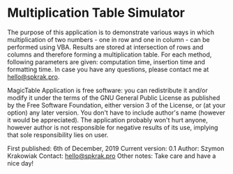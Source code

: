 # Multiplication Table Simulator

The purpose of this application is to demonstrate various ways in which multiplication of two numbers - one in row and one in column - can be performed using VBA. Results are stored at intersection of rows and columns and therefore forming a multiplication table. For each method, following parameters are given: computation time, insertion time and formatting time. In case you have any questions, please contact me at hello@spkrak.pro.

MagicTable Application is free software: you can redistribute it and/or modify it under the terms of the GNU General Public License as published by the Free Software Foundation, either version 3 of the License, or (at your option) any later version. You don't have to include author's name (however it would be appreciated). The application probably won't hurt anyone, however author is not responsible for negative results of its use, implying that sole responsibility lies on user.

First published: 6th of December, 2019
Current version: 0.1
Author: Szymon Krakowiak
Contact: hello@spkrak.pro
Other notes: Take care and have a nice day!
